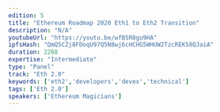 ```yaml
---
edition: 5
title: "Ethereum Roadmap 2020 Eth1 to Eth2 Transition"
description: "N/A"
youtubeUrl: "https://youtu.be/wfB5R0gu9HA"
ipfsHash: "QmQ5CZj8FDoqU97Q5N8wj6cHCHG5WHUW2TzcREK58QJaiA"
duration: 2268
expertise: "Intermediate"
type: "Panel"
track: "Eth 2.0"
keywords: ['eth2','developers','devex','technical']
tags: ['Eth 2.0']
speakers: ['Ethereum Magicians']
---
```

